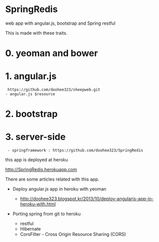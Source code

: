 SpringRedis
=========

web app with angular.js, bootstrap and Spring restful

This is made with these traits.

# 0. yeoman and bower
# 1. angular.js 
     https://github.com/doohee323/sheepweb.git
    - angular.js $resource
# 2. bootstrap
# 3. server-side
     - springframework : https://github.com/doohee323/SpringRedis

this app is deployed at heroku

http://SpringRedis.herokuapp.com

There are some articles related with this app.

- Deploy angular.js app in heroku with yeoman
     - http://doohee323.blogspot.kr/2013/10/deploy-angularjs-app-in-heroku-with.html

- Porting spring from git to heroku
     - restful
     - Hibernate
     - CorsFilter - Cross Origin Resource Sharing (CORS)


